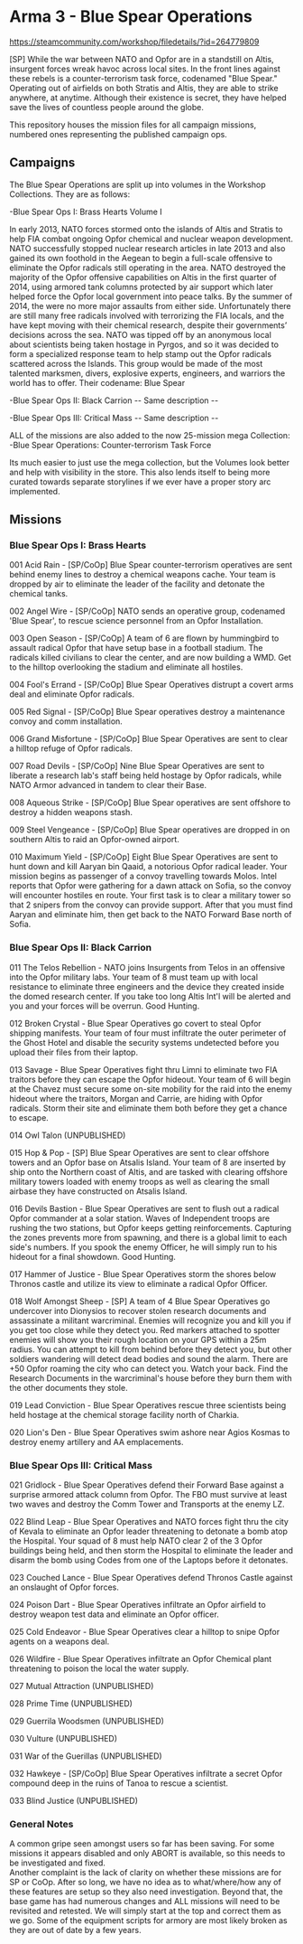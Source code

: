 # Arma 3 - Blue Spear Operations

https://steamcommunity.com/workshop/filedetails/?id=264779809

[SP] While the war between NATO and Opfor are in a standstill on Altis, insurgent forces wreak havoc across local sites. In the front lines against 
these rebels is a counter-terrorism task force, codenamed "Blue Spear." Operating out of airfields on both Stratis and Altis, they are able to strike 
anywhere, at anytime. Although their existence is secret, they have helped save the lives of countless people around the globe.

This repository houses the mission files for all campaign missions, numbered ones representing the published campaign ops.


## Campaigns

The Blue Spear Operations are split up into volumes in the Workshop Collections.  They are as follows:

-Blue Spear Ops I: Brass Hearts
Volume I

In early 2013, NATO forces stormed onto the islands of Altis and Stratis to help FIA combat ongoing Opfor chemical and nuclear weapon 
development. NATO successfully stopped nuclear research articles in late 2013 and also gained its own foothold in the Aegean to begin 
a full-scale offensive to eliminate the Opfor radicals still operating in the area.  NATO destroyed the majority of the Opfor offensive 
capabilities on Altis in the first quarter of 2014, using armored tank columns protected by air support which later helped force the Opfor 
local government into peace talks. By the summer of 2014, the were no more major assaults from either side.  Unfortunately there are 
still many free radicals involved with terrorizing the FIA locals, and the have kept moving with their chemical research, despite their 
governments’ decisions across the sea. NATO was tipped off by an anonymous local about scientists being taken hostage in Pyrgos, 
and so it was decided to form a specialized response team to help stamp out the Opfor radicals scattered across the Islands.  This group 
would be made of the most talented marksmen, divers, explosive experts, engineers, and warriors the world has to offer. 
Their codename: Blue Spear

-Blue Spear Ops II: Black Carrion
-- Same description --

-Blue Spear Ops III: Critical Mass
-- Same description --


ALL of the missions are also added to the now 25-mission mega Collection:
-Blue Spear Operations: Counter-terrorism Task Force

Its much easier to just use the mega collection, but the Volumes look better and help with visibility in the store.
This also lends itself to being more curated towards separate storylines if we ever have a proper story arc implemented.

## Missions

### Blue Spear Ops I: Brass Hearts

001 Acid Rain - [SP/CoOp] Blue Spear counter-terrorism operatives are sent behind enemy lines to destroy a chemical weapons cache. Your team is dropped by air to eliminate the leader of the facility and detonate the chemical tanks. 

002 Angel Wire - [SP/CoOp] NATO sends an operative group, codenamed 'Blue Spear', to rescue science personnel from an Opfor Installation.

003 Open Season - [SP/CoOp] A team of 6 are flown by hummingbird to assault radical Opfor that have setup base in a football stadium. The radicals killed civilians to clear the center, and are now building a WMD. Get to the hilltop overlooking the stadium and eliminate all hostiles.

004 Fool's Errand - [SP/CoOp] Blue Spear Operatives distrupt a covert arms deal and eliminate Opfor radicals.

005 Red Signal - [SP/CoOp] Blue Spear operatives destroy a maintenance convoy and comm installation.

006 Grand Misfortune - [SP/CoOp] Blue Spear Operatives are sent to clear a hilltop refuge of Opfor radicals.

007 Road Devils - [SP/CoOp] Nine Blue Spear Operatives are sent to liberate a research lab's staff being held hostage by Opfor radicals, while NATO Armor advanced in tandem to clear their Base.

008 Aqueous Strike - [SP/CoOp] Blue Spear operatives are sent offshore to destroy a hidden weapons stash.

009 Steel Vengeance - [SP/CoOp] Blue Spear operatives are dropped in on southern Altis to raid an Opfor-owned airport.

010 Maximum Yield - [SP/CoOp] Eight Blue Spear Operatives are sent to hunt down and kill Aaryan bin Qaaid, a notorious Opfor radical leader.  Your mission begins as passenger of a convoy travelling towards Molos. Intel reports that Opfor were gathering for a dawn attack on Sofia, so the convoy will encounter hostiles en route. Your first task is to clear a military tower so that 2 snipers from the convoy can provide support. After that you must find Aaryan and eliminate him, then get back to the NATO Forward Base north of Sofia.

### Blue Spear Ops II: Black Carrion

011 The Telos Rebellion - NATO joins Insurgents from Telos in an offensive into the Opfor military labs. Your team of 8 must team up with local resistance to eliminate three engineers and the device they created inside the domed research center. If you take too long Altis Int'l will be alerted and you and your forces will be overrun. Good Hunting.

012 Broken Crystal - Blue Spear Operatives go covert to steal Opfor shipping manifests. Your team of four must infiltrate the outer perimeter of the Ghost Hotel and disable the security systems undetected before you upload their files from their laptop.

013 Savage - Blue Spear Operatives fight thru Limni to eliminate two FIA traitors before they can escape the Opfor hideout. Your team of 6 will begin at the Chavez must secure some on-site mobility for the raid into the enemy hideout where the traitors, Morgan and Carrie, are hiding with Opfor radicals. Storm their site and eliminate them both before they get a chance to escape.

014 Owl Talon (UNPUBLISHED)

015 Hop & Pop - [SP] Blue Spear Operatives are sent to clear offshore towers and an Opfor base on Atsalis Island.  Your team of 8 are inserted by ship onto the Northern coast of Altis, and are tasked with clearing offshore military towers loaded with enemy troops as well as clearing the small airbase they have constructed on Atsalis Island.

016 Devils Bastion - Blue Spear Operatives are sent to flush out a radical Opfor commander at a solar station.  Waves of Independent troops are rushing the two stations, but Opfor keeps getting reinforcements. Capturing the zones prevents more from spawning, and there is a global limit to each side's numbers. If you spook the enemy Officer, he will simply run to his hideout for a final showdown. Good Hunting.

017 Hammer of Justice - Blue Spear Operatives storm the shores below Thronos castle and utilize its view to eliminate a radical Opfor Officer.

018 Wolf Amongst Sheep - [SP] A team of 4 Blue Spear Operatives go undercover into Dionysios to recover stolen research documents and assassinate a militant warcriminal.  Enemies will recognize you and kill you if you get too close while they detect you. Red markers attached to spotter enemies will show you their rough location on your GPS within a 25m radius. You can attempt to kill from behind before they detect you, but other soldiers wandering will detect dead bodies and sound the alarm. There are +50 Opfor roaming the city who can detect you. Watch your back.  Find the Research Documents in the warcriminal's house before they burn them with the other documents they stole.

019 Lead Conviction - Blue Spear Operatives rescue three scientists being held hostage at the chemical storage facility north of Charkia.

020 Lion's Den - Blue Spear Operatives swim ashore near Agios Kosmas to destroy enemy artillery and AA emplacements.

### Blue Spear Ops III: Critical Mass

021 Gridlock - Blue Spear Operatives defend their Forward Base against a surprise armored attack column from Opfor. The FBO must survive at least two waves and destroy the Comm Tower and Transports at the enemy LZ.

022 Blind Leap - Blue Spear Operatives and NATO forces fight thru the city of Kevala to eliminate an Opfor leader threatening to detonate a bomb atop the Hospital.  Your squad of 8 must help NATO clear 2 of the 3 Opfor buildings being held, and then storm the Hospital to eliminate the leader and disarm the bomb using Codes from one of the Laptops before it detonates.

023 Couched Lance - Blue Spear Operatives defend Thronos Castle against an onslaught of Opfor forces.

024 Poison Dart - Blue Spear Operatives infiltrate an Opfor airfield to destroy weapon test data and eliminate an Opfor officer.

025 Cold Endeavor - Blue Spear Operatives clear a hilltop to snipe Opfor agents on a weapons deal.

026 Wildfire - Blue Spear Operatives infiltrate an Opfor Chemical plant threatening to poison the local the water supply.

027 Mutual Attraction (UNPUBLISHED)

028 Prime Time (UNPUBLISHED)

029 Guerrila Woodsmen (UNPUBLISHED)

030 Vulture (UNPUBLISHED)

031 War of the Guerillas (UNPUBLISHED)

032 Hawkeye - [SP/CoOp] Blue Spear Operatives infiltrate a secret Opfor compound deep in the ruins of Tanoa to rescue a scientist.

033 Blind Justice (UNPUBLISHED)

### General Notes
A common gripe seen amongst users so far has been saving.  For some missions it appears disabled and only ABORT is available, so this needs to be investigated and fixed.  
Another complaint is the lack of clarity on whether these missions are for SP or CoOp.  After so long, we have no idea as to what/where/how any of these features are setup so they also need investigation. 
Beyond that, the base game has had numerous changes and ALL missions will need to be revisited and retested.  We will simply start at the top and correct them as we go.
Some of the equipment scripts for armory are most likely broken as they are out of date by a few years.
